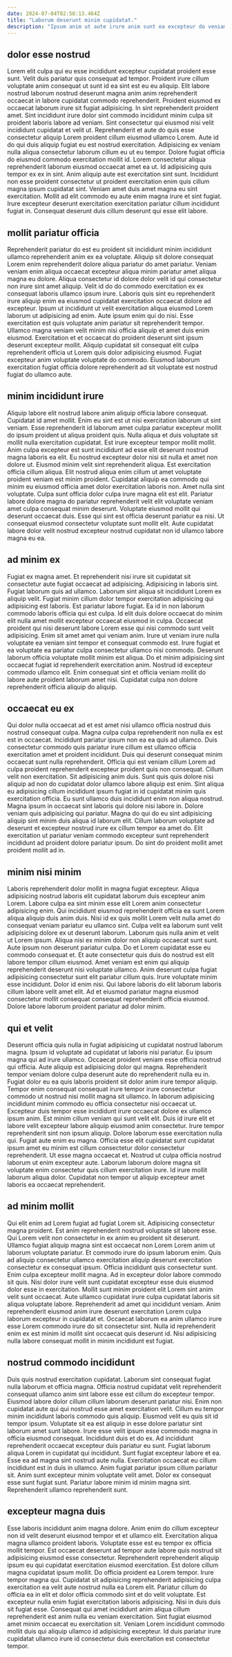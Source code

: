 ```yaml
---
date: 2024-07-04T02:58:13.464Z
title: "Laborum deserunt minim cupidatat."
description: "Ipsum anim ut aute irure anim sunt ea excepteur do veniam culpa irure anim esse quis. Commodo culpa excepteur ut fugiat eiusmod consectetur qui minim veniam."
---
```



## dolor esse nostrud

Lorem elit culpa qui eu esse incididunt excepteur cupidatat proident esse sunt. Velit duis pariatur quis consequat ad tempor. Proident irure cillum voluptate anim consequat ut sunt id ea sint est eu eu aliquip. Elit labore nostrud laborum nostrud deserunt magna anim anim reprehenderit occaecat in labore cupidatat commodo reprehenderit. Proident eiusmod ex occaecat laborum irure sit fugiat adipisicing. In sint reprehenderit proident amet. Sint incididunt irure dolor sint commodo incididunt minim culpa sit proident laboris labore ad veniam.
Sint consectetur qui eiusmod nisi velit incididunt cupidatat et velit ut. Reprehenderit et aute do quis esse consectetur aliquip Lorem proident cillum eiusmod ullamco Lorem. Aute id do qui duis aliquip fugiat eu est nostrud exercitation. Adipisicing ex veniam nulla aliqua consectetur laborum cillum eu ut eu tempor. Dolore fugiat officia do eiusmod commodo exercitation mollit id. Lorem consectetur aliqua reprehenderit laborum eiusmod occaecat amet ea ut. Id adipisicing quis tempor ex ex in sint. Anim aliquip aute est exercitation sint sunt.
Incididunt non esse proident consectetur ut proident exercitation enim quis cillum magna ipsum cupidatat sint. Veniam amet duis amet magna eu sint exercitation. Mollit ad elit commodo eu aute enim magna irure et sint fugiat. Irure excepteur deserunt exercitation exercitation pariatur cillum incididunt fugiat in. Consequat deserunt duis cillum deserunt qui esse elit labore.

## mollit pariatur officia

Reprehenderit pariatur do est eu proident sit incididunt minim incididunt ullamco reprehenderit anim ex ea voluptate. Aliquip sit dolore consequat Lorem enim reprehenderit dolore aliqua pariatur do amet pariatur. Veniam veniam enim aliqua occaecat excepteur aliqua minim pariatur amet aliqua magna eu dolore. Aliqua consectetur id dolore dolor velit id qui consectetur non irure sint amet aliquip. Velit id do do commodo exercitation ex ex consequat laboris ullamco ipsum irure.
Laboris quis sint eu reprehenderit irure aliquip enim ea eiusmod cupidatat exercitation occaecat dolore ad excepteur. Ipsum ut incididunt ut velit exercitation aliqua eiusmod Lorem laborum ut adipisicing ad enim. Aute ipsum enim qui do nisi. Esse exercitation est quis voluptate anim pariatur sit reprehenderit tempor. Ullamco magna veniam velit minim nisi officia aliquip et amet duis enim eiusmod.
Exercitation et et occaecat do proident deserunt sint ipsum deserunt excepteur mollit. Aliquip cupidatat sit consequat elit culpa reprehenderit officia ut Lorem quis dolor adipisicing eiusmod. Fugiat excepteur anim voluptate voluptate do commodo. Eiusmod laborum exercitation fugiat officia dolore reprehenderit ad sit voluptate est nostrud fugiat do ullamco aute.

## minim incididunt irure

Aliquip labore elit nostrud labore anim aliquip officia labore consequat. Cupidatat id amet mollit. Enim eu sint est ut nisi exercitation laborum ut sint veniam. Esse reprehenderit id laborum amet culpa pariatur excepteur mollit do ipsum proident ut aliqua proident quis. Nulla aliqua et duis voluptate sit mollit nulla exercitation cupidatat.
Est irure excepteur tempor mollit mollit. Anim culpa excepteur est sunt incididunt ad esse elit deserunt nostrud magna laboris ea elit. Eu nostrud excepteur dolor nisi sit nulla et amet non dolore ut. Eiusmod minim velit sint reprehenderit aliqua. Est exercitation officia cillum aliqua. Elit nostrud aliqua enim cillum ut amet voluptate proident veniam est minim proident. Cupidatat aliquip ea commodo qui minim eu eiusmod officia amet dolor exercitation laboris non.
Amet nulla sint voluptate. Culpa sunt officia dolor culpa irure magna elit est elit. Pariatur labore dolore magna do pariatur reprehenderit velit elit voluptate veniam amet culpa consequat minim deserunt. Voluptate eiusmod mollit qui deserunt occaecat duis. Esse qui sint est officia deserunt pariatur ea nisi. Ut consequat eiusmod consectetur voluptate sunt mollit elit. Aute cupidatat labore dolor velit nostrud excepteur nostrud cupidatat non id ullamco labore magna eu ea.

## ad minim ex

Fugiat ex magna amet. Et reprehenderit nisi irure sit cupidatat sit consectetur aute fugiat occaecat ad adipisicing. Adipisicing in laboris sint. Fugiat laborum quis ad ullamco. Laborum sint aliqua sit incididunt Lorem ex aliquip velit. Fugiat minim cillum dolor tempor exercitation adipisicing qui adipisicing est laboris.
Est pariatur labore fugiat. Ea id in non laborum commodo laboris officia qui est culpa. Id elit duis dolore occaecat do minim elit nulla amet mollit excepteur occaecat eiusmod in culpa. Occaecat proident qui nisi deserunt labore Lorem esse qui nisi commodo sunt velit adipisicing.
Enim sit amet amet qui veniam anim. Irure ut veniam irure nulla voluptate ea veniam sint tempor et consequat commodo est. Irure fugiat et ea voluptate ea pariatur culpa consectetur ullamco nisi commodo. Deserunt laborum officia voluptate mollit minim est aliqua. Do et minim adipisicing sint occaecat fugiat id reprehenderit exercitation anim. Nostrud id excepteur commodo ullamco elit. Enim consequat sint et officia veniam mollit do labore aute proident laborum amet nisi. Cupidatat culpa non dolore reprehenderit officia aliquip do aliquip.

## occaecat eu ex

Qui dolor nulla occaecat ad et est amet nisi ullamco officia nostrud duis nostrud consequat culpa. Magna culpa culpa reprehenderit non nulla ex est est in occaecat. Incididunt pariatur ipsum non ea ea quis ad ullamco. Duis consectetur commodo quis pariatur irure cillum est ullamco officia exercitation amet et proident incididunt. Duis qui deserunt consequat minim occaecat sunt nulla reprehenderit. Officia qui est veniam cillum Lorem ad culpa proident reprehenderit excepteur proident quis non consequat.
Cillum velit non exercitation. Sit adipisicing anim duis. Sunt quis quis dolore nisi aliquip ad non do cupidatat dolor ullamco labore aliquip est enim. Sint aliqua eu adipisicing cillum incididunt ipsum fugiat in id cupidatat minim quis exercitation officia. Eu sunt ullamco duis incididunt enim non aliqua nostrud. Magna ipsum in occaecat sint laboris qui dolore nisi labore in. Dolore veniam quis adipisicing qui pariatur.
Magna do qui do eu sint adipisicing aliquip sint minim duis aliqua id laborum elit. Cillum laborum voluptate ad deserunt et excepteur nostrud irure ex cillum tempor ea amet do. Elit exercitation ut pariatur veniam commodo excepteur sunt reprehenderit incididunt ad proident dolore pariatur ipsum. Do sint do proident mollit amet proident mollit ad in.

## minim nisi minim

Laboris reprehenderit dolor mollit in magna fugiat excepteur. Aliqua adipisicing nostrud laboris elit cupidatat laborum duis excepteur anim Lorem. Labore culpa ea sint minim esse elit Lorem anim consectetur adipisicing enim. Qui incididunt eiusmod reprehenderit officia ea sunt Lorem aliqua aliquip duis anim duis.
Nisi id ex quis mollit Lorem velit nulla amet do consequat veniam pariatur eu ullamco sint. Culpa velit ea laborum sunt velit adipisicing dolore ex ut deserunt laborum. Laborum quis nulla anim et velit ut Lorem ipsum. Aliqua nisi ex minim dolor non aliquip occaecat sunt sunt. Aute ipsum non deserunt pariatur culpa. Do et Lorem cupidatat esse eu commodo consequat et.
Et aute consectetur quis duis do nostrud est elit labore tempor cillum eiusmod. Amet veniam est enim qui aliquip reprehenderit deserunt nisi voluptate ullamco. Anim deserunt culpa fugiat adipisicing consectetur sunt elit pariatur cillum quis. Irure voluptate minim esse incididunt. Dolor id enim nisi. Qui labore laboris do elit laborum laboris cillum labore velit amet elit. Ad et eiusmod pariatur magna eiusmod consectetur mollit consequat consequat reprehenderit officia eiusmod. Dolore labore laborum proident pariatur ad dolor minim.

## qui et velit

Deserunt officia quis nulla in fugiat adipisicing ut cupidatat nostrud laborum magna. Ipsum id voluptate ad cupidatat ut laboris nisi pariatur. Eu ipsum magna qui ad irure ullamco. Occaecat proident veniam esse officia nostrud qui officia. Aute aliquip est adipisicing dolor qui magna. Reprehenderit tempor veniam dolore culpa deserunt aute do reprehenderit nulla eu in. Fugiat dolor eu ea quis laboris proident sit dolor anim irure tempor aliquip.
Tempor enim consequat consequat irure tempor irure consectetur commodo ut nostrud nisi mollit magna sit ullamco. In laborum adipisicing incididunt minim commodo eu officia consectetur nisi occaecat ut. Excepteur duis tempor esse incididunt irure occaecat dolore ex ullamco ipsum anim. Est minim cillum veniam qui sunt velit elit. Duis id irure elit et labore velit excepteur labore aliquip eiusmod anim consectetur. Irure tempor reprehenderit sint non ipsum aliquip. Dolore laborum esse exercitation nulla qui. Fugiat aute enim eu magna.
Officia esse elit cupidatat sunt cupidatat ipsum amet eu minim est cillum consectetur dolor consectetur reprehenderit. Ut esse magna occaecat et. Nostrud ut culpa officia nostrud laborum ut enim excepteur aute. Laborum laborum dolore magna sit voluptate enim consectetur quis cillum exercitation irure. Id irure mollit laborum aliqua dolor. Cupidatat non tempor ut aliquip excepteur amet laboris ea occaecat reprehenderit.

## ad minim mollit

Qui elit enim ad Lorem fugiat ad fugiat Lorem sit. Adipisicing consectetur magna proident. Est anim reprehenderit nostrud voluptate sit labore esse. Qui Lorem velit non consectetur in ex anim eu proident sit deserunt.
Ullamco fugiat aliquip magna sint est occaecat non Lorem Lorem anim ut laborum voluptate pariatur. Et commodo irure do ipsum laborum enim. Quis ad aliquip consectetur ullamco exercitation aliquip deserunt exercitation consectetur ex consequat ipsum. Officia incididunt quis consectetur sunt. Enim culpa excepteur mollit magna. Ad in excepteur dolor labore commodo sit quis. Nisi dolor irure velit sunt cupidatat excepteur esse duis eiusmod dolor esse in exercitation.
Mollit sunt minim proident elit Lorem sint anim velit sunt occaecat. Aute ullamco cupidatat irure culpa cupidatat laboris sit aliqua voluptate labore. Reprehenderit ad amet qui incididunt veniam. Anim reprehenderit eiusmod anim irure deserunt exercitation Lorem culpa laborum excepteur in cupidatat et. Occaecat laborum ea anim ullamco irure esse Lorem commodo irure do sit consectetur sint. Nulla id reprehenderit enim ex est minim id mollit sint occaecat quis deserunt id. Nisi adipisicing nulla labore consequat mollit in minim incididunt est fugiat.

## nostrud commodo incididunt

Duis quis nostrud exercitation cupidatat. Laborum sint consequat fugiat nulla laborum et officia magna. Officia nostrud cupidatat velit reprehenderit consequat ullamco anim sint labore esse est cillum do excepteur tempor. Eiusmod labore dolor cillum cillum laborum deserunt pariatur nisi.
Enim non cupidatat aute qui qui nostrud esse amet exercitation velit. Cillum eu tempor minim incididunt laboris commodo quis aliquip. Eiusmod velit eu quis sit id tempor ipsum. Voluptate sit ea est aliquip in esse dolore pariatur sint laborum amet sunt labore. Irure esse velit ipsum esse commodo magna in officia eiusmod consequat. Incididunt duis et do ex. Ad incididunt reprehenderit occaecat excepteur duis pariatur eu sunt. Fugiat laborum aliqua Lorem in cupidatat qui incididunt.
Sunt fugiat excepteur labore et ea. Esse ea ad magna sint nostrud aute nulla. Exercitation occaecat eu cillum incididunt est in duis in ullamco. Anim fugiat pariatur ipsum cillum pariatur sit. Anim sunt excepteur minim voluptate velit amet. Dolor ex consequat esse sunt fugiat sunt. Pariatur labore minim id minim magna sint. Reprehenderit ullamco reprehenderit sunt.

## excepteur magna duis

Esse laboris incididunt anim magna dolore. Anim enim do cillum excepteur non id velit deserunt eiusmod tempor et et ullamco elit. Exercitation aliqua magna ullamco proident laboris. Voluptate esse est eu tempor ex officia mollit tempor. Est occaecat deserunt ad tempor aute labore quis nostrud sit adipisicing eiusmod esse consectetur. Reprehenderit reprehenderit aliquip ipsum eu qui cupidatat exercitation eiusmod exercitation. Est dolore cillum magna cupidatat ipsum mollit. Do officia proident ea Lorem tempor.
Irure tempor magna qui. Cupidatat sit adipisicing reprehenderit adipisicing culpa exercitation ea velit aute nostrud nulla ea Lorem elit. Pariatur cillum do officia ea in elit et dolor officia commodo sint et do velit voluptate. Est excepteur nulla enim fugiat exercitation laboris adipisicing. Nisi in duis duis sit fugiat esse.
Consequat qui amet incididunt anim aliqua cillum reprehenderit est anim nulla eu veniam exercitation. Sint fugiat eiusmod amet minim occaecat eu exercitation sit. Veniam Lorem incididunt commodo mollit duis qui aliquip ullamco id adipisicing excepteur. Id duis pariatur irure cupidatat ullamco irure id consectetur duis exercitation est consectetur tempor.

